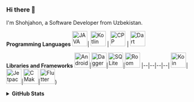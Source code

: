 ### Hi there 👋

I'm Shohjahon, a Software Developer from Uzbekistan.

**Programming Languages**
[<img alt="JAVA" title="Java" width="40px" src="https://brandslogos.com/wp-content/uploads/images/large/java-logo-1.png">](https://docs.oracle.com/en/java/javase/11/)|  [<img title="Kotlin" alt="Kotlin" width="40px" src="https://sdtimes.com/wp-content/uploads/2018/02/pCfEzr6L_400x400.png">](https://kotlinlang.org/) | [<img title="C++" alt="CPP" width="40px" src="https://upload.wikimedia.org/wikipedia/commons/thumb/1/18/ISO_C%2B%2B_Logo.svg/180px-ISO_C%2B%2B_Logo.svg.png">](https://cplusplus.com/) |  [<img title="Dart" alt="Dart" width="40px" src="https://upload.wikimedia.org/wikipedia/commons/c/c6/Dart_logo.png">](https://dart.dev/)

**Libraries and Frameworks**
[<img alt="Android" title="Android" width="40px" src="https://logodownload.org/wp-content/uploads/2015/05/android-logo-3-2.png">](https://developer.android.com/)|[<img title="Dagger / Hilt" alt="Dagger" width="40px" src="https://miro.medium.com/max/321/1*ZHDFHf2l1dh__D7gvyIT4w.png">](https://dagger.dev/)|[<img title="SQLite" alt="SQLite" width="40px" src="https://sqlitebrowser.org/images/sqlitebrowser.svg">](https://www.sqlite.org/index.html)|[<img title="Room" alt="Room" width="40px" src="https://raw.githubusercontent.com/irontec/android-room-example/master/logo.png">](https://developer.android.com/jetpack/androidx/releases/room)
|--|--|--|--|
[<img alt="Koin" title="Koin" width="40px" src="https://insert-koin.io/img/koin_new_logo.png">](https://insert-koin.io/)|[<img alt="Jetpack Compose" title="Jetpack Compose" width="40px" src="https://tabris.com/wp-content/uploads/2021/06/jetpack-compose-icon_RGB.png">](https://developer.android.com/jetpack/compose)|[<img alt="CMake" title="CMake" width="40px" src="https://cmake.org/wp-content/uploads/2018/11/cmake_logo_slider.png">](https://cmake.org/)|[<img alt="Flutter" title="Flutter" width="40px" src="[https://raw.githubusercontent.com/ktorio/ktor/main/.github/images/ktor-logo-for-dark.svg](https://en.wikipedia.org/wiki/Flutter_(software)#/media/File:Google-flutter-logo.svg)">](https://flutter.dev/))

<details>
    <summary>
 <strong>GitHub Stats</strong>
    </summary>

<br> ![](https://komarev.com/ghpvc/?username=Shohjahon24) [![Github](https://img.shields.io/github/followers/Shohjahon24?label=Follow&style=social)](https://github.com/Shohjahon24)

<br>  <img src="https://github-readme-stats.vercel.app/api?username=Shohjahon24&show_icons=true" width="500">

<br>  <img src="https://github-readme-stats.vercel.app/api/top-langs/?username=Shohjahon24&theme=light" width="500">
</details>
